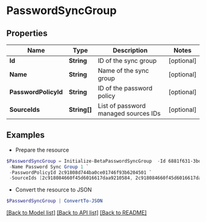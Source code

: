 # PasswordSyncGroup
## Properties

Name | Type | Description | Notes
------------ | ------------- | ------------- | -------------
**Id** | **String** | ID of the sync group | [optional] 
**Name** | **String** | Name of the sync group | [optional] 
**PasswordPolicyId** | **String** | ID of the password policy | [optional] 
**SourceIds** | **String[]** | List of password managed sources IDs | [optional] 

## Examples

- Prepare the resource
```powershell
$PasswordSyncGroup = Initialize-BetaPasswordSyncGroup  -Id 6881f631-3bd5-4213-9c75-8e05cc3e35dd `
 -Name Password Sync Group 1 `
 -PasswordPolicyId 2c91808d744ba0ce01746f93b6204501 `
 -SourceIds [2c918084660f45d6016617daa9210584, 2c918084660f45d6016617daa9210500]
```

- Convert the resource to JSON
```powershell
$PasswordSyncGroup | ConvertTo-JSON
```

[[Back to Model list]](../README.md#documentation-for-models) [[Back to API list]](../README.md#documentation-for-api-endpoints) [[Back to README]](../README.md)

